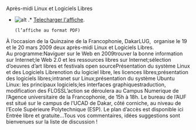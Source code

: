 
 Après-midi Linux et Logiciels Libres
* ![alt](https://raw.github.com/Dakarlug/site-datas/master/datas/affiche_19-03-2009pdf.png "") .*  [Telecharger l'affiche](https://raw.github.com/Dakarlug/site-datas/master/datas/affiche_19-03-2009.pdf "").
    
      (l’affiche au format PDF)

À l’occasion de la Quinzaine de la
Francophonie, DakarLUG,  organise le 19 et le 20 mars 2009 deux
après-midi Linux et Logiciels Libres.
Au programme:Naviguer sur le Web en 2009trouver la bonne information sur Internet;le Web 2.0 et les ressources libres sur Internet;sélection d’oeuvres d’art libres et festivals open sourcePrésentation du système Linux et des Logiciels Librenotion du logiciel libre, les licences libres;présentation des logiciels libres;intranet sur Linux;présentation du système Ubuntu Linux:
les principaux logiciels;les interfaces graphiquestraduction, modification des FLOSSL’action se déroulera au Campus Numerique de l’Agence universitaire
de la Francophonie, de 15h à 18h. Le bureau de l’AUF est situé sur le
campus de l’UCAD de Dakar, côté corniche, au niveau de l’Ecole
Supérieure Polytechnique (ESP). Le plan d’accès est disponible ici Entrée libre et gratuite…Tous vos commentaires, idées suggestions sont bienvenues sur la liste de discussion !
    
    
    



    



    



    



    



    



 
    
     